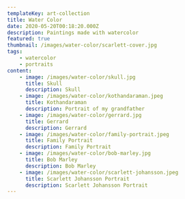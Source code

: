 ```yaml
---
templateKey: art-collection
title: Water Color
date: 2020-05-20T00:18:20.000Z
description: Paintings made with watercolor
featured: true
thumbnail: /images/water-color/scarlett-cover.jpg
tags:
    - watercolor
    - portraits
content:
    - image: /images/water-color/skull.jpg
      title: Skull
      description: Skull
    - image: /images/water-color/kothandaraman.jpeg
      title: Kothandaraman
      description: Portrait of my grandfather
    - image: /images/water-color/gerrard.jpg
      title: Gerrard
      description: Gerrard
    - image: /images/water-color/family-portrait.jpeg
      title: Family Portrait
      description: Family Portrait
    - image: /images/water-color/bob-marley.jpg
      title: Bob Marley
      description: Bob Marley
    - image: /images/water-color/scarlett-johansson.jpeg
      title: Scarlett Johansson Portrait
      description: Scarlett Johansson Portrait
---
```


